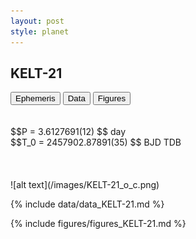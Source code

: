 ```yaml
---
layout: post
style: planet
---
```

<script src="../js/planets.js"></script>

## KELT-21

<!-- Tab links -->
<div class="tab">
<button class="tablinks" onclick="openCity(event, 'Ephemeris')">Ephemeris</button>
<button class="tablinks" onclick="openCity(event, 'Data')">Data</button>
<button class="tablinks" onclick="openCity(event, 'Figures')">Figures</button>
</div>

<!-- Tab content -->
<div id="Ephemeris" class="tabcontent" markdown="1">
<br/><br/>
$$P = 3.6127691(12) $$ day <br/>
$$T_0 = 2457902.87891(35) $$ BJD TDB
<br/><br/>
<br/><br/>
![alt text](/images/KELT-21_o_c.png)
</div>


<div id="Data" class="tabcontent" markdown="1">

{% include data/data_KELT-21.md %}

</div>

<div id="Figures" class="tabcontent" markdown="1">
{% include figures/figures_KELT-21.md %}
</div>


<script src="../js/tabs.js"></script>


